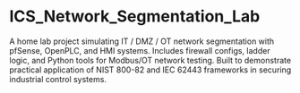 # ICS_Network_Segmentation_Lab
A home lab project simulating IT / DMZ / OT network segmentation with pfSense, OpenPLC, and HMI systems. Includes firewall configs, ladder logic, and Python tools for Modbus/OT network testing. Built to demonstrate practical application of NIST 800-82 and IEC 62443 frameworks in securing industrial control systems.
